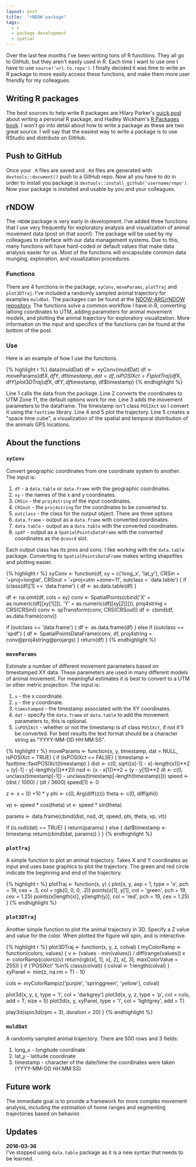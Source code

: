 ```yaml
---
layout: post
title:  "rNDOW package"
tags:
  - r
  - package development
  - spatial
---
```


Over the last few months I've been writing tons of R functions. They all go to GitHub, but they aren't easily used in R. Each time I want to use one I have to use `source('url.to.repo')`. I finally decided it was time to write an R package to more easily access these functions, and make them more user friendly for my colleagues.
<!--more-->

## Writing R packages

The best sources to help write R packages are Hilary Parker's [quick post](http://hilaryparker.com/2014/04/29/writing-an-r-package-from-scratch/) about writing a personal R package, and Hadley Wickham's [R Packages book](http://r-pkgs.had.co.nz/). I won't go into detail about how to write a package as these are two great source. I will say that the easiest way to write a package is to use RStudio and distribute on GitHub.

## Push to GitHub

Once your `.R` files are saved and `.Rd` files are generated with `devtools::document()` push to a GitHub repo. Now all you have to do in order to install you package is `devtools::install_github('username/repo')`. Now your package is installed and usable by you and your colleagues.

## rNDOW

The `rNDOW` package is very early in development. I've added three functions that I use very frequently for exploratory analysis and visualization of animal movement data (post on that soon!). The package will be used by my colleagues to interface with our data management systems. Due to this, many functions will have hard-coded or default values that make data analysis easier for us. Most of the functions will encapsulate common data munging, exploration, and visualization procedures.

### Functions

There are 4 functions in the package, `xyConv`, `moveParams`, `plotTraj` and `plot3DTraj`. I've included a randomly sampled animal trajectory for examples `muldDat`. The packages can be found at the [NDOW-ARG/rNDOW repository](https://github.com/NDOW-ARG/rNDOW). The functions solve a common workflow I have in R, converting latlong coordinates to UTM, adding parameters for animal movement models, and plotting the animal trajectory for exploratory visualization. More information on the input and specifics of the functions can be found at the bottom of the post.

### Use

Here is an example of how I use the functions.

{% highlight r %}
data(muldDat)
df <- xyConv(muldDat)
df <- moveParams(df$X, df$Y, df$timestamp, dat = df, isPOSIXct = F)
plotTraj(df$X, df$Y)
plot3DTraj(df$X, df$Y, df$timestamp, df$timestamp)
{% endhighlight %}

Line 1 calls the data from the package. Line 2 converts the coordinates to UTM Zone 11, the default options work for me. Line 3 adds the movement parameters to the dataframe. The timestamp isn't class `POSIXct` so I convert it using the `fasttime` library. Line 4 and 5 plot the trajectory. Line 5 creates a "space time cube", a visualization of the spatial and temporal distribution of the animals GPS locations.

## About the functions

### `xyConv`

Convert geographic coordinates from one coordinate system to another. The input is:

1. `df` - a `data.table` or `data.frame` with the geographic coordinates.
2. `xy` - the names of the x and y coordinates.
3. `CRSin` - the `proj4string` of the input coordinates.
4. `CRSout` - the `proj4string` for the coordinates to be converted to.
5. `outclass` - the class for the output object. There are three options
  1. `data.frame` - output as a `data.frame` with converted coordinates.
  2. `data.table` - output as a `data.table` with the converted coordinates.
  3. `spdf` - output as a `SpatialPointsDataFrame` with the converted coordinates as the `@coord` slot.

Each output class has its pros and cons. I like working with the `data.table` package. Converting to `SpatialPointsDataFrame` makes writing shapefiles and plotting easier.

{% highlight r %}
xyConv <- function(df, xy = c('long_x', 'lat_y'), CRSin = '+proj=longlat', CRSout = '+proj=utm +zone=11',
                    outclass = 'data.table') {
  if (class(df)[1] == 'data.frame') {
    df <- as.data.table(df)
  }

  df <- na.omit(df, cols = xy)
  conv <- SpatialPoints(cbind('X' = as.numeric(df[[xy[1]]]),
                              'Y' = as.numeric(df[[xy[2]]])),
                        proj4string = CRS(CRSin))
  conv <- spTransform(conv, CRS(CRSout))
  df <- cbind(df, as.data.frame(conv))

  if (outclass == 'data.frame') {
    df <- as.data.frame(df)
  } else if (outclass == 'spdf') {
    df <- SpatialPointsDataFrame(conv, df, proj4string = conv@proj4string@projargs)
  }
  return(df)
}
{% endhighlight %}

### `moveParams`

Estimate a number of different movement parameters based on timestamped XY data. These parameters are used in many different models of animal movement. For meaningful estimates it is best to convert to a UTM or other metric projection. The input is:

1. `x` - the x coordinate.
2. `y` - the y coordinate.
3. `timestamped` - the timestamp associated with the XY coordinates.
4. `dat` - specify the `data.frame` or `data.table` to add the movement parameters to, this is optional.
5. `isPOSIXct` - whether or not the timestamp is of class `POSIXct`, if not it'll be converted. For best results the text format should be a character string as "YYYY-MM-DD HH:MM:SS".

{% highlight r %}
moveParams <- function(x, y, timestamp, dat = NULL, isPOSIXct = TRUE) {
  if (isPOSIXct == FALSE) {
    timestamp <- fasttime::fastPOSIXct(timestamp)
  }
  dist <- c(0, sqrt((x[-1] - x[-length(x)])**2 +
                      (y[-1] - y[-length(y)])**2))
  nsd <- (x - x[1])**2 + (y - y[1])**2
  dt <- c(0, unclass(timestamp[-1]) - unclass(timestamp[-length(timestamp)]))
  speed <- (dist / 1000) / (dt / 3600)
  speed[1] <- 0

  z <- x + (0 +1i) * y
  phi <- c(0, Arg(diff(z)))
  theta <- c(0, diff(phi))

  vp <- speed * cos(theta)
  vt <- speed * sin(theta)

  params <- data.frame(cbind(dist, nsd, dt, speed, phi, theta, vp, vt))

  if (is.null(dat) == TRUE) {
    return(params)
  } else {
    dat$timestamp <- timestamp
    return(cbind(dat, params))
  }
}
{% endhighlight %}

### `plotTraj`

A simple function to plot an animal trajectory. Takes X and Y coordinates as input and uses base graphics to plot the trajectory. The green and red circle indicate the beginning and end of the trajectory.

{% highlight r %}
plotTraj <- function(x, y) {
  plot(x, y, asp = 1, type = 'o', pch = 19, cex = .5, col = rgb(0, 0, 0, .2))
  points(x[1], y[1], col = 'green', pch = 19, cex = 1.25)
  points(x[length(x)], y[length(y)], col = 'red', pch = 19, cex = 1.25)
}
{% endhighlight %}

### `plot3DTraj`

Another simple function to plot the animal trajectory in 3D. Specify a Z value and value for the color. When plotted the figure will spin, and is interactive.

{% highlight r %}
plot3DTraj <- function(x, y, z, colval) {
  myColorRamp <- function(colors, values) {
    v <- (values - min(values)) / diff(range(values))
    x <- colorRamp(colors)(v)
    return(rgb(x[, 1], x[, 2], x[, 3], maxColorValue = 255))
  }
  if ('POSIXct' %in% class(colval)) {
    colval <- 1:length(colval)
  }
  xyPanel <- min(z, na.rm = T) - 10

  cols <- myColorRamp(c('purple', 'springgreen', 'yellow'), colval)

  plot3d(x, y, z, type = 'l', col = 'darkgrey')
  plot3d(x, y, z, type = 'p', col = cols, add = T, size = 5)
  plot3d(x, y, xyPanel, type = 'l', col = 'lightgrey', add = T)


  play3d(spin3d(rpm = 3), duration = 20)
}
{% endhighlight %}

### `muldDat`

A randomly sampled animal trajectory. There are 500 rows and 3 fields:

1. long_x - longitude coordinate
2. lat_y - latitude coordinate
3. timestamp - character of the date/time the coordinates were taken (YYYY-MM-DD HH:MM:SS)

## Future work

The immediate goal is to provide a framework for more complex movement analysis, including the estimation of home ranges and segmenting trajectories based on behavior.

## Updates

**2016-03-36**  
I've stopped using `data.table` package as it is a new syntax that needs to be learned.
